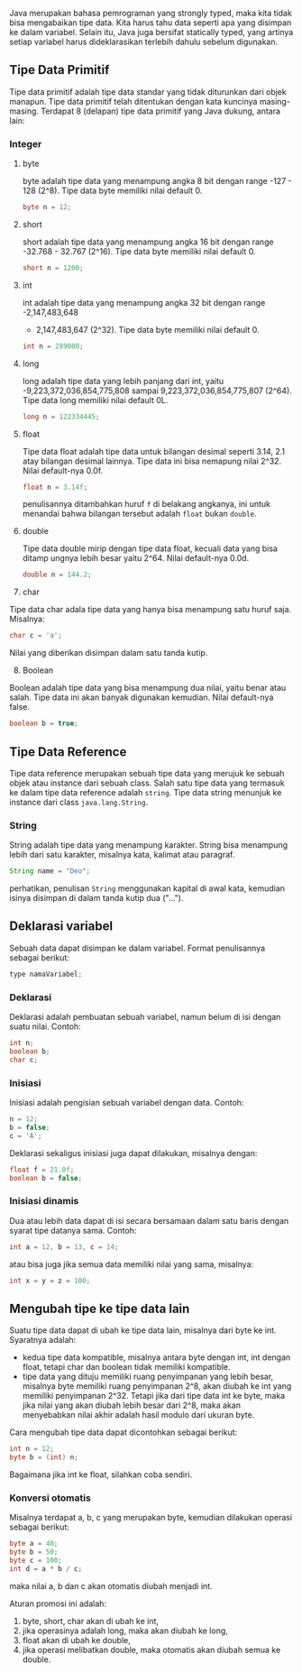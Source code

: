 Java merupakan bahasa pemrograman yang strongly typed, maka kita tidak bisa
mengabaikan tipe data. Kita harus tahu data seperti apa yang disimpan ke dalam
variabel. Selain itu, Java juga bersifat statically typed, yang artinya setiap
variabel harus dideklarasikan terlebih dahulu sebelum digunakan.

## Tipe Data Primitif

Tipe data primitif adalah tipe data standar yang tidak diturunkan dari objek
manapun. Tipe data primitif telah ditentukan dengan kata kuncinya masing-masing.
Terdapat 8 (delapan) tipe data primitif yang Java dukung, antara lain:

### Integer

1. byte
    
    byte adalah tipe data yang menampung angka 8 bit dengan range -127 - 128
    (2^8). Tipe data byte memiliki nilai default 0.

    ```java
    byte n = 12;
    ```

2. short
    
    short adalah tipe data yang menampung angka 16 bit dengan range -32.768 -
    32.767 (2^16). Tipe data byte memiliki nilai default 0.

    ```java
    short n = 1200;
    ```

3. int

    int adalah tipe data yang menampung angka 32 bit dengan range -2,147,483,648
    - 2,147,483,647 (2^32). Tipe data byte memiliki nilai default 0.

    ```java
    int n = 289000;
    ```

4. long

    long adalah tipe data yang lebih panjang dari int, yaitu
    -9,223,372,036,854,775,808 sampai 9,223,372,036,854,775,807 (2^64). Tipe
    data long memiliki nilai default 0L.

    ```java
    long n = 122334445;
    ```

5. float

    Tipe data float adalah tipe data untuk bilangan desimal seperti 3.14, 2.1
    atay bilangan desimal lainnya. Tipe data ini bisa nemapung nilai 2^32. Nilai
    default-nya 0.0f.

    ```java
    float n = 3.14f;
    ```
    penulisannya ditambahkan huruf `f` di belakang angkanya, ini untuk menandai
    bahwa bilangan tersebut adalah `float` bukan `double`.

6. double

    Tipe data double mirip dengan tipe data float, kecuali data yang bisa ditamp
    ungnya lebih besar yaitu 2^64. Nilai default-nya 0.0d.

    ```java
    double n = 144.2;
    ```
7. char

Tipe data char adala tipe data yang hanya bisa menampung satu huruf saja.
Misalnya:

```java
char c = 'a';
```
Nilai yang diberikan disimpan dalam satu tanda kutip.

8. Boolean

Boolean adalah tipe data yang bisa menampung dua nilai, yaitu benar atau salah.
Tipe data ini akan banyak digunakan kemudian. Nilai default-nya false.

```java
boolean b = true;
```

## Tipe Data Reference

Tipe data reference merupakan sebuah tipe data yang merujuk ke sebuah objek atau
instance dari sebuah class. Salah satu tipe data yang termasuk ke dalam tipe
data reference adalah `string`. Tipe data string menunjuk ke instance dari class
`java.lang.String`.

### String

String adalah tipe data yang menampung karakter. String bisa menampung lebih
dari satu karakter, misalnya kata, kalimat atau paragraf.

```java
String name = "Deo";
```

perhatikan, penulisan `String` menggunakan kapital di awal kata, kemudian isinya
disimpan di dalam tanda kutip dua ("...").

## Deklarasi variabel

Sebuah data dapat disimpan ke dalam variabel. Format penulisannya sebagai
berikut:

```java
type namaVariabel;
```
### Deklarasi

Deklarasi adalah pembuatan sebuah variabel, namun belum di isi dengan suatu
nilai. Contoh:

```java
int n;
boolean b;
char c;
```

### Inisiasi

Inisiasi adalah pengisian sebuah variabel dengan data. Contoh:

```java
n = 12;
b = false;
c = 'A';
```

Deklarasi sekaligus inisiasi juga dapat dilakukan, misalnya dengan:

```java
float f = 21.0f;
boolean b = false;
```

### Inisiasi dinamis

Dua atau lebih data dapat di isi secara bersamaan dalam satu baris dengan syarat
tipe datanya sama. Contoh:

```java
int a = 12, b = 13, c = 14;
```
atau bisa juga jika semua data memiliki nilai yang sama, misalnya:

```java
int x = y = z = 100;
```

## Mengubah tipe ke tipe data lain

Suatu tipe data dapat di ubah ke tipe data lain, misalnya dari byte ke int.
Syaratnya adalah:

-   kedua tipe data kompatible, misalnya antara byte dengan int, int dengan
    float, tetapi char dan boolean tidak memiliki kompatible.
-   tipe data yang dituju memiliki ruang penyimpanan yang lebih besar, misalnya
    byte memiliki ruang penyimpanan 2^8, akan diubah ke int yang memiliki
    penyimpanan 2^32. Tetapi jika dari tipe data int ke byte, maka jika nilai
    yang akan diubah lebih besar dari 2^8, maka akan menyebabkan nilai akhir
    adalah hasil modulo dari ukuran byte.

Cara mengubah tipe data dapat dicontohkan sebagai berikut:

```java
int n = 12;
byte b = (int) n;
```

Bagaimana jika int ke float, silahkan coba sendiri.

### Konversi otomatis

Misalnya terdapat a, b, c yang merupakan byte, kemudian dilakukan operasi sebagai
berikut:

```java
byte a = 40;
byte b = 50;
byte c = 100;
int d = a * b / c;
```

maka nilai a, b dan c akan otomatis diubah menjadi int.

Aturan promosi ini adalah:

1. byte, short, char akan di ubah ke int,
2. jika operasinya adalah long, maka akan diubah ke long,
3. float akan di ubah ke double,
4. jika operasi melibatkan double, maka otomatis akan diubah semua ke double.